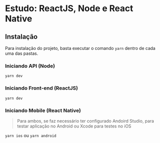 # Estudo: ReactJS, Node e React Native

## Instalação
Para instalação do projeto, basta executar o comando `yarn` dentro de cada uma das pastas.

### Iniciando API (Node)

```yarn dev```

### Iniciando Front-end (ReactJS)

```yarn dev```

### Iniciando Mobile (React Native)
> Para ambos, se faz necessário ter configurado Andoird Studio, para testar aplicação no Android ou Xcode para testes no iOS

`yarn ios` ou `yarn android` 





